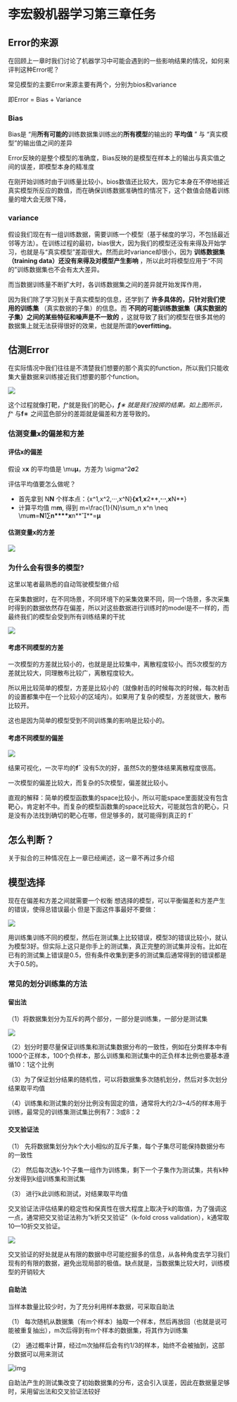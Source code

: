 # 李宏毅机器学习第三章任务

## Error的来源

在回顾上一章时我们讨论了机器学习中可能会遇到的一些影响结果的情况，如何来评判这种Error呢？

常见模型的主要Error来源主要有两个，分别为bios和variance

即Error = Bias + Variance

### Bias

Bias是 “用**所有可能的**训练数据集训练出的**所有模型**的输出的 **平均值** ” 与 “真实模型”的输出值之间的差异

Error反映的是整个模型的准确度，Bias反映的是模型在样本上的输出与真实值之间的误差，即模型本身的精准度

在刚开始训练时由于训练量比较小，bios数值还比较大，因为它本身在不停地接近真实模型所反应的数值，而在确保训练数据准确性的情况下，这个数值会随着训练量的增大会无限下降，

### variance


假设我们现在有一组训练数据，需要训练一个模型（基于梯度的学习，不包括最近邻等方法）。在训练过程的最初，bias很大，因为我们的模型还没有来得及开始学习，也就是与“真实模型”差距很大。然而此时variance却很小，因为 **训练数据集（training data）还没有来得及对模型产生影响** ，所以此时将模型应用于“不同的”训练数据集也不会有太大差异。

而当数据训练量不断扩大时，各训练数据集之间的差异就开始发挥作用，

因为我们除了学习到关于真实模型的信息，还学到了 **许多具体的，只针对我们使用的训练集** （真实数据的子集）的信息。而 **不同的可能训练数据集（真实数据的子集）之间的某些特征和噪声是不一致的** ，这就导致了我们的模型在很多其他的数据集上就无法获得很好的效果，也就是所谓的**overfitting**。


## 估测Error

在实际情况中我们往往是不清楚我们想要的那个真实的function，所以我们只能收集大量数据来训练接近我们想要的那个function。

![](https://oss.linklearner.com/leeml/chapter5/res/chapter5-3.png)

这个过程就像打靶，*f*^就是我们的靶心，***f**∗ 就是我们投掷的结果。如上图所示，f*^ 与**f**∗ 之间蓝色部分的差距就是偏差和方差导致的。


### 估测变量x的偏差和方差

#### 评估x的偏差

假设 x**x** 的平均值是 \mu**μ**，方差为 \sigma^2**σ**2

评估平均值要怎么做呢？

* 首先拿到 N**N** 个样本点：\{x^1,x^2,···,x^N\}**{**x**1**,**x**2**,**⋅**⋅**⋅**,**x**N**}
* 计算平均值 m**m**, 得到 m=\frac{1}{N}\sum_n x^n \neq \mu**m**=**N**1∑**n****x**n****=**μ**

#### 估测变量x的方差

![](https://oss.linklearner.com/leeml/chapter5/res/chapter5-6.png)


### 为什么会有很多的模型?

这里以笔者最熟悉的自动驾驶模型做介绍

在采集数据时，在不同场景，不同环境下的采集效果不同，同一个场景，多次采集时得到的数据依然存在偏差，所以对这些数据进行训练时的model是不一样的，而最终我们的模型会受到所有训练结果的干扰

![](https://oss.linklearner.com/leeml/chapter5/res/chapter5-10.png)


#### 考虑不同模型的方差


一次模型的方差就比较小的，也就是是比较集中，离散程度较小。而5次模型的方差就比较大，同理散布比较广，离散程度较大。

所以用比较简单的模型，方差是比较小的（就像射击的时候每次的时候，每次射击的设置都集中在一个比较小的区域内）。如果用了复杂的模型，方差就很大，散布比较开。

这也是因为简单的模型受到不同训练集的影响是比较小的。


#### 考虑不同模型的偏差

![](https://oss.linklearner.com/leeml/chapter5/res/chapter5-11.png)


结果可视化，一次平均的**f**ˉ 没有5次的好，虽然5次的整体结果离散程度很高。

一次模型的偏差比较大，而复杂的5次模型，偏差就比较小。

直观的解释：简单的模型函数集的space比较小，所以可能space里面就没有包含靶心，肯定射不中。而复杂的模型函数集的space比较大，可能就包含的靶心，只是没有办法找到确切的靶心在哪，但足够多的，就可能得到真正的 f¯


## 怎么判断？

关于拟合的三种情况在上一章已经阐述，这一章不再过多介绍


## 模型选择

现在在偏差和方差之间就需要一个权衡
想选择的模型，可以平衡偏差和方差产生的错误，使得总错误最小
但是下面这件事最好不要做：

![](https://oss.linklearner.com/leeml/chapter5/res/chapter5-15.png)

用训练集训练不同的模型，然后在测试集上比较错误，模型3的错误比较小，就认为模型3好。但实际上这只是你手上的测试集，真正完整的测试集并没有。比如在已有的测试集上错误是0.5，但有条件收集到更多的测试集后通常得到的错误都是大于0.5的。

### 常见的划分训练集的方法

#### 留出法

（1）将数据集划分为互斥的两个部分，一部分是训练集，一部分是测试集

![](https://pic1.zhimg.com/80/v2-490c52f84cbe44fdca92a6c12d0f4f80_720w.png)

（2）划分时要尽量保证训练集和测试集数据分布的一致性，例如在分类样本中有1000个正样本，100个负样本，那么训练集和测试集中的正负样本比例也要基本遵循10：1这个比例

（3）为了保证划分结果的随机性，可以将数据集多次随机划分，然后对多次划分结果取平均值

（4）训练集和测试集的划分比例没有固定的值，通常将大约2/3~4/5的样本用于训练，最常见的训练集测试集比例有7：3或8：2

#### 交叉验证法


（1） 先将数据集划分为k个大小相似的互斥子集，每个子集尽可能保持数据分布的一致性

（2） 然后每次选k-1个子集一组作为训练集，剩下一个子集作为测试集，共有k种分发得到k组训练集和测试集

（3） 进行k此训练和测试，对结果取平均值

交叉验证法评估结果的稳定性和保真性在很大程度上取决于k的取值，为了强调这一点，通常把交叉验证法称为”k折交叉验证”（k-fold cross validation），k通常取10—10折交叉验证。

![](https://pic3.zhimg.com/80/v2-fd0858ee8ad9e74fd30146bdbc954eb6_720w.jpg)

交叉验证的好处就是从有限的数据中尽可能挖掘多的信息，从各种角度去学习我们现有的有限的数据，避免出现局部的极值。缺点就是，当数据集比较大时，训练模型的开销较大

#### 自助法


当样本数量比较少时，为了充分利用样本数据，可采取自助法

（1） 每次随机从数据集（有m个样本）抽取一个样本，然后再放回（也就是说可能被重复抽出），m次后得到有m个样本的数据集，将其作为训练集

（2） 通过概率计算，经过m次抽样后会有约1/3的样本，始终不会被抽到，这部分数据可以用来测试

![img](https://pic3.zhimg.com/80/v2-5d10ec6d892b2b0848faa9d6943f2c72_720w.png)

自助法产生的测试集改变了初始数据集的分布，这会引入误差，因此在数据量足够时，采用留出法和交叉验证法较好
